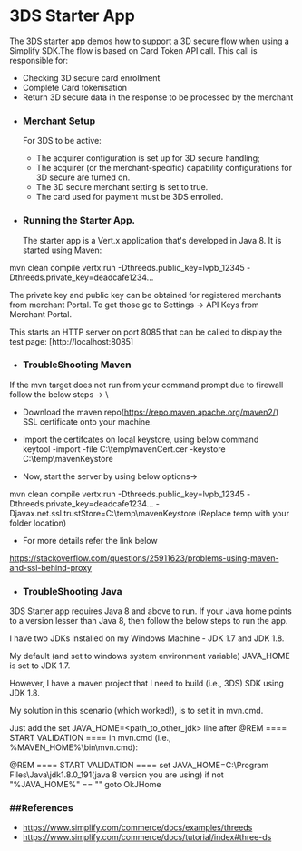 <h1>3DS Starter App</h1>
<p>The 3DS starter app demos how to support a 3D secure flow when using a Simplify SDK.The flow is based on Card Token API call.  This call is responsible for:</p>
<ul>
  <li>Checking 3D secure card enrollment</li>
  <li>Complete Card tokenisation</li>
  <li>Return 3D secure data in the response to be processed by the merchant</li>
</ul>

* <h3><b>Merchant Setup</b></h3>

  For 3DS to be active:

  - The acquirer configuration is set up for 3D secure handling;
  - The acquirer (or the merchant-specific) capability configurations for 3D secure are turned
    on.
  - The 3D secure merchant setting is set to true.
  - The card used for payment must be 3DS enrolled.

* <h3>Running the Starter App.</h3>

  The starter app is a Vert.x application that's developed in Java 8. It is started using Maven:

mvn clean compile vertx:run -Dthreeds.public_key=lvpb_12345 -Dthreeds.private_key=deadcafe1234...

The private key and public key can be obtained for registered merchants from merchant Portal. To get those go to Settings → API Keys from Merchant Portal.

This starts an HTTP server on port 8085 that can be called to display
the test page: [http://localhost:8085]


* <h3>TroubleShooting Maven</h3>

If the mvn target does not run from your command prompt due to firewall follow the below steps → \
- Download the maven repo(https://repo.maven.apache.org/maven2/) SSL certificate onto your machine.

- Import the certifcates on local keystore, using below command \
   keytool -import -file C:\temp\mavenCert.cer -keystore C:\temp\mavenKeystore

- Now, start the server by using below options→

mvn clean compile vertx:run  -Dthreeds.public_key=lvpb_12345  -Dthreeds.private_key=deadcafe1234... -Djavax.net.ssl.trustStore=C:\temp\mavenKeystore (Replace temp with your folder location)

- For more details refer the link below 

 https://stackoverflow.com/questions/25911623/problems-using-maven-and-ssl-behind-proxy

* <h3>TroubleShooting Java</h3>

 3DS Starter app requires Java 8 and above to run. If your Java home points to a version lesser than Java 8, then follow
 the below steps to run the app.

 I have two JDKs installed on my Windows Machine - JDK 1.7 and JDK 1.8.

 

My default (and set to windows system environment variable) JAVA_HOME is set to JDK 1.7.

 

However, I have a maven project that I need to build (i.e., 3DS) SDK using JDK 1.8.

 

My solution in this scenario (which worked!), is to set it in mvn.cmd.

 
Just add the set JAVA_HOME=<path_to_other_jdk> line after @REM ==== START VALIDATION ==== in mvn.cmd (i.e., %MAVEN_HOME%\bin\mvn.cmd):

 

@REM ==== START VALIDATION ==== set JAVA_HOME=C:\Program Files\Java\jdk1.8.0_191(java 8 version you are using) if not "%JAVA_HOME%" == "" goto OkJHome

<h3>##References</h3>
<ul>
<li><a href="https://www.simplify.com/commerce/docs/examples/threeds" rel="nofollow">https://www.simplify.com/commerce/docs/examples/threeds</a></li>
<li><a href="https://www.simplify.com/commerce/docs/tutorial/index#three-ds" rel="nofollow">https://www.simplify.com/commerce/docs/tutorial/index#three-ds</a></li>
</ul>